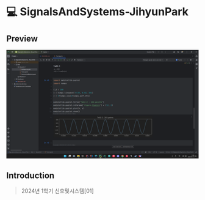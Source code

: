 # 💻 SignalsAndSystems-JihyunPark

## Preview

![Preview](Preview.png)

## Introduction

> 2024년 1학기 신호및시스템[01]